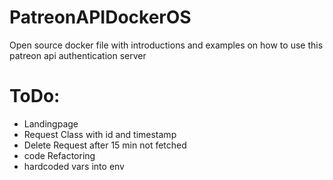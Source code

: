 # PatreonAPIDockerOS
Open source docker file with introductions and examples on how to use this patreon api authentication server 


# ToDo:
<ul>
<li> Landingpage
<li> Request Class with id and timestamp
<li> Delete Request after 15 min not fetched
<li> code Refactoring
<li> hardcoded vars into env 
</ul>
